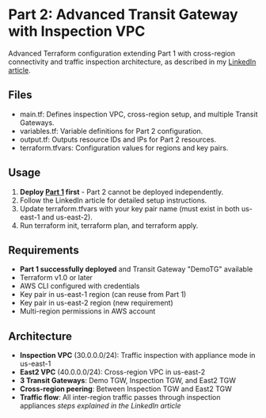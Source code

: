 # Part 2: Advanced Transit Gateway with Inspection VPC

Advanced Terraform configuration extending Part 1 with cross-region connectivity and traffic inspection architecture, as described in my [LinkedIn article]().

## Files

- main.tf: Defines inspection VPC, cross-region setup, and multiple Transit Gateways.
- variables.tf: Variable definitions for Part 2 configuration.
- output.tf: Outputs resource IDs and IPs for Part 2 resources.
- terraform.tfvars: Configuration values for regions and key pairs.

## Usage

1. **Deploy [Part 1](https://www.linkedin.com/pulse/connect-two-aws-vpcs-terraform-transit-gateway-guide-jovanovski-pte0f/?trackingId=T8jVXOI%2FAReIQOSOqyRO%2Bg%3D%3D) first** - Part 2 cannot be deployed independently.
2. Follow the LinkedIn article for detailed setup instructions.
3. Update terraform.tfvars with your key pair name (must exist in both us-east-1 and us-east-2).
4. Run terraform init, terraform plan, and terraform apply.

## Requirements

- **Part 1 successfully deployed** and Transit Gateway "DemoTG" available
- Terraform v1.0 or later
- AWS CLI configured with credentials
- Key pair in us-east-1 region (can reuse from Part 1)
- Key pair in us-east-2 region (new requirement)
- Multi-region permissions in AWS account

## Architecture

- **Inspection VPC** (30.0.0.0/24): Traffic inspection with appliance mode in us-east-1
- **East2 VPC** (40.0.0.0/24): Cross-region VPC in us-east-2
- **3 Transit Gateways**: Demo TGW, Inspection TGW, and East2 TGW
- **Cross-region peering**: Between Inspection TGW and East2 TGW
- **Traffic flow**: All inter-region traffic passes through inspection appliances
  _steps explained in the LinkedIn article_
